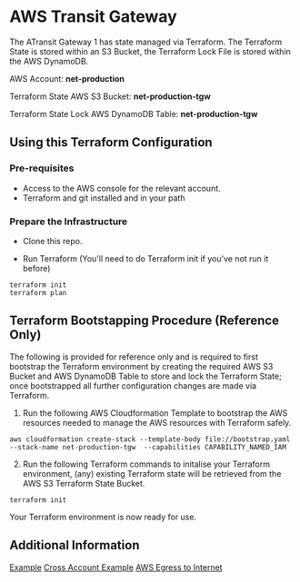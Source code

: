 # AWS Transit Gateway

The ATransit Gateway 1 has state managed via Terraform. The Terraform State is stored within an S3 Bucket, the Terraform Lock File is stored within the AWS DynamoDB.

AWS Account: **net-production**

Terraform State AWS S3 Bucket: **net-production-tgw**

Terraform State Lock AWS DynamoDB Table: **net-production-tgw**

## Using this Terraform Configuration

### Pre-requisites

* Access to the AWS console for the relevant account.
* Terraform and git installed and in your path

### Prepare the Infrastructure

* Clone this repo.

* Run Terraform (You'll need to do Terraform init if you've not run it before)

```
terraform init
terraform plan
```

## Terraform Bootstapping Procedure (Reference Only)

The following is provided for reference only and is required to first bootstrap the Terraform environment by creating the required AWS S3 Bucket and AWS DynamoDB Table to store and lock the Terraform State; once bootstrapped all further configuration changes are made via Terraform.

1. Run the following AWS Cloudformation Template to bootstrap the AWS resources needed to manage the AWS resources with Terraform safely.

```
aws cloudformation create-stack --template-body file://bootstrap.yaml --stack-name net-production-tgw  --capabilities CAPABILITY_NAMED_IAM
```

2. Run the following Terraform commands to initalise your Terraform environment, (any) existing Terraform state will be retrieved from the AWS S3 Terraform State Bucket.
```
terraform init
```

Your Terraform environment is now ready for use.

## Additional Information

[Example](https://dev.to/charlesuneze/configuring-a-transit-gateway-between-3-vpcs-using-terraform-4off)
[Cross Account Example](https://github.com/hashicorp/terraform-provider-aws/blob/main/examples/transit-gateway-cross-account-vpc-attachment/main.tf)
[AWS Egress to Internet](https://docs.aws.amazon.com/whitepapers/latest/building-scalable-secure-multi-vpc-network-infrastructure/centralized-egress-to-internet.html)